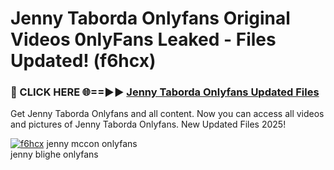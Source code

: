 # Jenny Taborda Onlyfans Original Videos 0nlyFans Leaked - Files Updated! (f6hcx)

<h3>🔴 CLICK HERE 🌐==►► <a href="https://tinyurl.com/4seja8ks" rel="nofollow">Jenny Taborda Onlyfans Updated Files</a></h3>

Get Jenny Taborda Onlyfans and all content. Now you can access all videos and pictures of Jenny Taborda Onlyfans. New Updated Files 2025!

[![f6hcx](https://i.imgur.com/EWjZXRe.gif)](https://tinyurl.com/4seja8ks)
jenny mccon onlyfans<br>
jenny blighe onlyfans